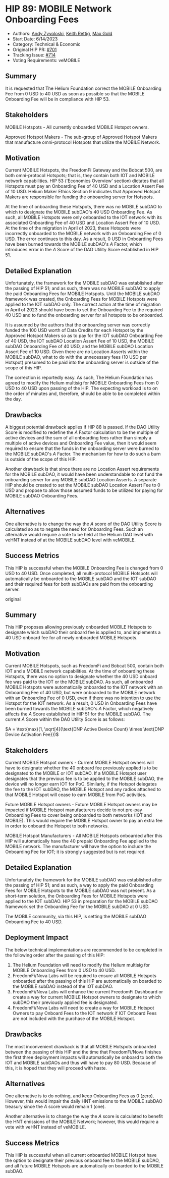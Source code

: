 # HIP 89: MOBILE Network Onboarding Fees 
- Authors: [Andy Zyvoloski](https://github.com/heatedlime), [Keith Rettig](https://github.com/keithrettig), [Max Gold](https://github.com/MaxGold91)
- Start Date: 6/14/2023
- Category: Technical & Economic
- Original HIP PR: [#701](https://github.com/helium/HIP/pull/701)
- Tracking Issue: [#714](https://github.com/helium/HIP/issues/714)
- Voting Requirements: veMOBILE

## Summary
It is requested that The Helium Foundation correct the MOBILE Onboarding Fee from 0 USD to 40 USD as soon as possible so that the MOBILE Onboarding Fee will be in compliance with HIP 53.

## Stakeholders
MOBILE Hotspots - All currently onboarded MOBILE Hotspot owners. 

Approved Hotspot Makers - The sub-group of Approved Hotspot Makers that manufacture omni-protocol Hotspots that utilize the MOBILE Network.  

## Motivation
Current MOBILE Hotspots, the FreedomFi Gateway and the Bobcat 500, are both omni-protocol Hotspots; that is, they contain both IOT and MOBILE network capabilities.  HIP 53 ('Economics Overview' section) dictates that all Hotspots must pay an Onboarding Fee of 40 USD and a Location Assert Fee of 10 USD.  Helium Maker Ethics Section 9 indicates that Approved Hotspot Makers are responsible for funding the onboarding server for Hotspots.

At the time of onboarding these Hotspots, there was no MOBILE subDAO to which to designate the MOBILE subDAO's 40 USD Onboarding Fee.  As such, all MOBILE Hotspots were only onboarded to the IOT network with its associated Onboarding Fee of 40 USD and Location Assert Fee of 10 USD.  At the time of the migration in April of 2023, these Hotspots were incorrectly onboarded to the MOBILE network with an Onboarding Fee of 0 USD.  The error continues to this day.  As a result, 0 USD in Onboarding Fees have been burned towards the MOBILE subDAO's $A$ Factor, which introduces error in the $A$ Score of the DAO Utility Score established in HIP 51.

## Detailed Explanation
Unfortunately, the framework for the MOBILE subDAO was established after the passing of HIP 51; and as such, there was no MOBILE subDAO to apply the paid Onboarding Fees for MOBILE Hotspots.  Until the MOBILE subDAO framework was created, the Onboarding Fees for MOBILE Hotspots were applied to the IOT subDAO only.  The correct action at the time of migration in April of 2023 should have been to set the Onboarding Fee to the required 40 USD and to fund the onboarding server for all hotspots to be onboarded.

It is assumed by the authors that the onboarding server was correctly funded the 100 USD worth of Data Credits for each Hotspot by the Approved Hotspot Makers so as to pay for the IOT subDAO Onboarding Fee of 40 USD, the IOT subDAO Location Assert Fee of 10 USD, the MOBILE subDAO Onboarding Fee of 40 USD, and the MOBILE subDAO Location Assert Fee of 10 USD.  Given there are no Location Asserts within the MOBILE subDAO, what to do with the unnecessary fees (10 USD per Hotspot) presumed to be paid into the onboarding server is outside of the scope of this HIP.

The correction is reportedly easy.  As such, The Helium Foundation has agreed to modify the Helium multisig for MOBILE Onboarding Fees from 0 USD to 40 USD upon passing of the HIP.  The expecting workload is to on the order of minutes and, therefore, should be able to be completed within the day.

## Drawbacks
A biggest potential drawback applies if HIP 88 is passed.  If the DAO Utility Score is modified to redefine the $A$ Factor calculation to be the multiple of active devices and the sum of all onboarding fees rather than simply a multiple of active devices and Onboarding Fee value, then it would seem required to ensure that the funds in the onboarding server were burned to the MOBILE subDAO's $A$ Factor.  The mechanism for how to do such a burn is outside of the scope of this HIP.

Another drawback is that since there are no Location Assert requirements for the MOBILE subDAO, it would have been understandable to not fund the onboarding server for any MOBILE subDAO Location Asserts.  A separate HIP should be created to set the MOBILE subDAO Location Assert Fee to 0 USD and propose to allow those assumed funds to be utilized for paying for MOBILE subDAO Onboarding Fees.

## Alternatives
One alternative is to change the way the $A$ score of the DAO Utility Score is calculated so as to negate the need for Onboarding Fees.  Such an alternative would require a vote to be held at the Helium DAO level with veHNT instead of at the MOBILE subDAO level with veMOBILE.

## Success Metrics
This HIP is successful when the MOBILE Onboarding Fee is changed from 0 USD to 40 USD.  Once completed, all multi-protocol MOBILE Hotspots will automatically be onboarded to the MOBILE subDAO and the IOT subDAO and their required fees for both subDAOs are paid from the onboarding server.



original


## Summary
This HIP proposes allowing previously onboarded MOBILE Hotspots to designate which subDAO their onboard fee is applied to, and implements a 40 USD onboard fee for all newly onboarded MOBILE Hotspots. 

## Motivation
Current MOBILE Hotspots, such as FreedomFi and Bobcat 500, contain both IOT and a MOBILE network capabilities. At the time of onboarding these Hotspots, there was no option to designate whether the 40 USD onboard fee was paid to the IOT or the MOBILE subDAO. As such, all onboarded MOBILE Hotspots were automatically onboarded to the IOT network with an Onboarding Fee of 40 USD, but were onboarded to the MOBILE network with an Onboarding Fee of 0 USD, even if there was no intention to use the Hotspot for the IOT network. As a result, 0 USD in Onboarding Fees have been burned towards the MOBILE subDAO's $A$ Factor, which negatively affects the $A$ Score established in HIP 51 for the MOBILE subDAO. The current $A$ Score within the DAO Utility Score is as follows:

$A = \text{max}(1, \sqrt[4]{\text{DNP Active Device Count} \times \text{DNP Device Activation Fee}})$

## Stakeholders
Current MOBILE Hotspot owners - Current MOBILE Hotspot owners will have to designate whether the 40 onboard fee previously applied is to be designated to the MOBILE or IOT subDAO. If a MOBILE Hotspot user designates that the previous fee is to be applied to the MOBILE subDAO, the device will no longer earn IOT for PoC. Similarly, if the Hotspot delegates the fee to the IOT subDAO, the MOBILE Hotspot and any radios attached to that MOBILE Hotspot will cease to earn MOBILE from PoC activities. 

Future MOBILE Hotspot owners - Future MOBILE Hotspot owners may be impacted if MOBILE Hotspot manufacturers decide to not pre-pay Onboarding Fees to cover being onboarded to both networks (IOT and MOBILE). This would require the MOBILE Hotspot owner to pay an extra fee in order to onboard the Hotspot to both networks.

MOBILE Hotspot Manufacturers - All MOBILE Hotspots onboarded after this HIP will automatically have the 40 prepaid Onboarding Fee applied to the MOBILE network. The manufacturer will have the option to include the Onboarding Fee for IOT; it is strongly suggested but is not required.  

## Detailed Explanation
Unfortunately the framework for the MOBILE subDAO was established after the passing of HIP 51; and as such, a way to apply the paid Onboarding Fees for MOBILE Hotspots to the MOBILE subDAO was not present.  As a short-term solution, the Onboarding Fees for MOBILE Hotspots were applied to the IOT subDAO. HIP 53 in preparation for the MOBILE subDAO framework set the Onboarding Fee for the MOBILE subDAO at 0 USD.

The MOBILE community, via this HIP, is setting the MOBILE subDAO Onboarding Fee to 40 USD.

## Deployment Impact

The below technical implementations are recommended to be completed in the following order after the passing of this HIP:

1. The Helium Foundation will need to modify the Helium multisig for MOBILE Onboarding Fees from 0 USD to 40 USD.
2. FreedomFi/Nova Labs will be required to ensure all MOBILE Hotspots onboarded after the passing of this HIP are automatically on boarded to the MOBILE subDAO instead of the IOT subDAO.
3. FreedomFi/Nova Labs will enhance the current FreedomFi Dashboard or create a way for current MOBILE Hotspot owners to designate to which subDAO their previously applied fee is designated.
4. FreedomFi/Nova Labs will need to create a way for MOBILE Hotspot Owners to pay Onboard Fees to the IOT network if IOT Onboard Fees are not included with the purchase of the MOBILE Hotspot.

## Drawbacks

The most inconvenient drawback is that all MOBILE Hotspots onboarded between the passing of this HIP and the time that FreedomFi/Nova finishes the first three deployment impacts will automatically be onboard to both the IOT and MOBILE subDAOs and thus will have to pay 80 USD.  Because of this, it is hoped that they will proceed with haste.

## Alternatives
One alternative is to do nothing, and keep Onboarding Fees as $0$ (zero). However, this would impair the daily HNT emissions to the MOBILE subDAO treasury since the $A$ score would remain $1$ (one). 

Another alternative is to change the way the $A$ score is calculated to benefit the HNT emissions of the MOBILE Network; however, this would require a vote with veHNT instead of veMOBILE. 

## Success Metrics
This HIP is successful when all current onboarded MOBILE Hotspot have the option to designate their previous onboard fee to the MOBILE subDAO, and all future MOBILE Hotspots are automatically on boarded to the MOBILE subDAO.
